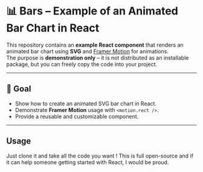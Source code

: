 # 📊 Bars – Example of an Animated Bar Chart in React

This repository contains an **example React component** that renders an animated bar chart using **SVG** and [Framer Motion](https://www.framer.com/motion/) for animations.  
The purpose is **demonstration only** – it is not distributed as an installable package, but you can freely copy the code into your project.

---

## 🎯 Goal
- Show how to create an animated SVG bar chart in React.
- Demonstrate **Framer Motion** usage with `<motion.rect />`.
- Provide a reusable and customizable component.

---

## Usage

Just clone it and take all the code you want ! This is full open-source and if it can help someone getting started with React, I would be proud.